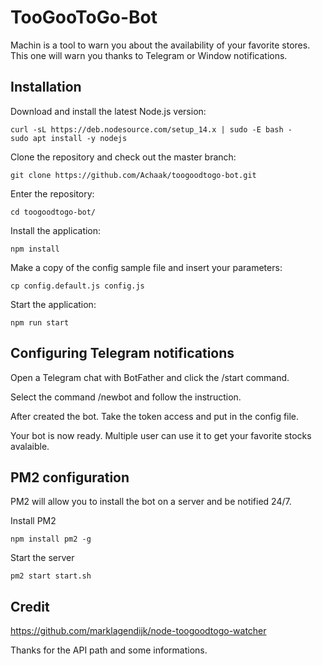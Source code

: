 # TooGooToGo-Bot
Machin is a tool to warn you about the availability of your favorite stores.
This one will warn you thanks to Telegram or Window notifications.

## Installation
Download and install the latest Node.js version:
```
curl -sL https://deb.nodesource.com/setup_14.x | sudo -E bash -
sudo apt install -y nodejs
```
Clone the repository and check out the master branch: 
```
git clone https://github.com/Achaak/toogoodtogo-bot.git
```

Enter the repository:
```
cd toogoodtogo-bot/
```

Install the application:
```
npm install
```

Make a copy of the config sample file and insert your parameters: 
```
cp config.default.js config.js
```

Start the application:
```
npm run start
```

## Configuring Telegram notifications
Open a Telegram chat with BotFather and click the /start command.

Select the command /newbot and follow the instruction.

After created the bot. Take the token access and put in the config file.

Your bot is now ready. Multiple user can use it to get your favorite stocks avalaible.

## PM2 configuration
PM2 will allow you to install the bot on a server and be notified 24/7.

Install PM2
```
npm install pm2 -g
```

Start the server
```
pm2 start start.sh
```


## Credit
https://github.com/marklagendijk/node-toogoodtogo-watcher

Thanks for the API path and some informations.